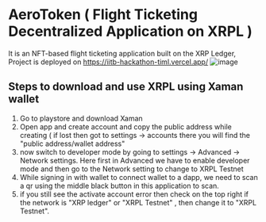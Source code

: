 # AeroToken ( Flight Ticketing Decentralized Application on XRPL )
It is an NFT-based flight ticketing application built on the XRP Ledger,<br/> 
Project is deployed on https://iitb-hackathon-timl.vercel.app/
![image](https://github.com/user-attachments/assets/6987a3bb-b4c2-4047-95d0-168c63c044fe)

## Steps to download and use XRPL using Xaman wallet
1) Go to playstore and download Xaman
2) Open app and create account and copy the public address while creating ( if lost then got to settings -> accounts there you will find the "public address/wallet address"
3) now switch to developer mode by going to settings -> Advanced -> Network settings. Here first in Advanced we have to enable developer mode and then go to the Network setting to change to XRPL Testnet
4) While signing in with wallet to connect wallet to a dapp, we need to scan a qr using the middle black button in this application to scan.
5) if you still see the activate account error then check on the top right if the network is "XRP ledger" or "XRPL Testnet" , then change it to "XRPL Testnet".
